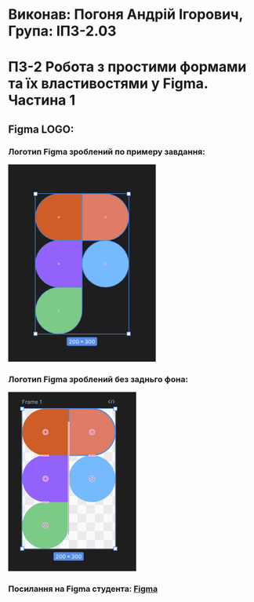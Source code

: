 # Виконав: Погоня Андрій Ігорович, Група: ІПЗ-2.03
# ПЗ-2 Робота з простими формами та їх властивостями у Figma. Частина 1

## Figma LOGO:
### Логотип Figma зроблений по примеру завдання:
![](images/Снимок%20экрана%202025-03-14%20142209.png)

### Логотип Figma зроблений без задньго фона:
![](images/Снимок%20экрана%202025-03-14%20142214.png)

### Посилання на Figma студента:  [Figma](https://www.figma.com/design/4jW4bSkZqfnz6XzHOiejcR/Workshop_2?m=auto&t=pPlb7QuoKftdF0vw-6)
